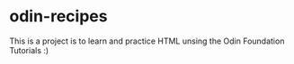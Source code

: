 # odin-recipes
This is a project is to learn and practice HTML unsing the Odin Foundation Tutorials :)
